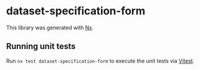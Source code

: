 # dataset-specification-form

This library was generated with [Nx](https://nx.dev).

## Running unit tests

Run `nx test dataset-specification-form` to execute the unit tests via [Vitest](https://vitest.dev/).

